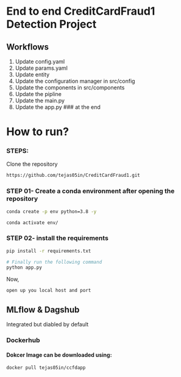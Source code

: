 # End to end CreditCardFraud1 Detection Project

## Workflows

1. Update config.yaml
2. Update params.yaml
3. Update entity
4. Update the configuration manager in src/config
5. Update the components in src/components
6. Update the pipline
7. Update the main.py
8. Update the app.py ### at the end


# How to run?
### STEPS:

Clone the repository

```bash
https://github.com/tejas05in/CreditCardFraud1.git
```
### STEP 01- Create a conda environment after opening the repository

```bash
conda create -p env python=3.8 -y
```

```bash
conda activate env/
```


### STEP 02- install the requirements
```bash
pip install -r requirements.txt
```


```bash
# Finally run the following command
python app.py
```

Now,
```bash
open up you local host and port
```

## MLflow & Dagshub

Integrated but diabled by default


<!-- ## MLflow

[Documentation](https://mlflow.org/docs/latest/index.html)


##### cmd
- mlflow ui -->

<!-- ### dagshub
[dagshub](https://dagshub.com/)

MLFLOW_TRACKING_URI=https://dagshub.com/tejas05in/CreditCardFraud1.mlflow \
MLFLOW_TRACKING_USERNAME=tejas05in \
MLFLOW_TRACKING_PASSWORD=9efcb5c7b79d0e949378459b922b1462a80fa413 \
python script.py

Run this to export as env variables:

```bash

export MLFLOW_TRACKING_URI=https://dagshub.com/tejas05in/CreditCardFraud1.mlflow

export MLFLOW_TRACKING_USERNAME=tejas05in 

export MLFLOW_TRACKING_PASSWORD=9efcb5c7b79d0e949378459b922b1462a80fa413

``` -->

### Dockerhub
#### Dokcer Image can be downloaded using:
```bash
docker pull tejas05in/ccfdapp
```
